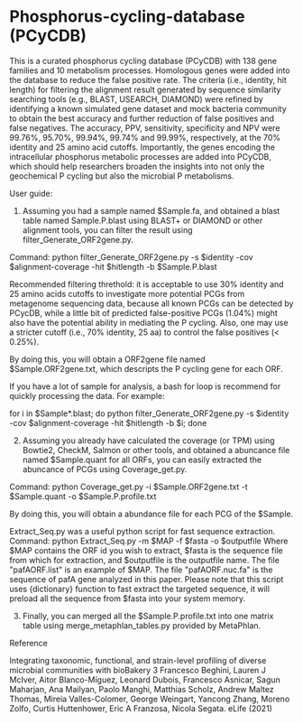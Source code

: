 # Phosphorus-cycling-database (PCyCDB)
This is a curated phosphorus cycling database (PCyCDB) with 138 gene families and 10 metabolism processes. 
Homologous genes were added into the database to reduce the false positive rate. The criteria (i.e., identity, hit length) for filtering the alignment result generated by sequence similarity searching tools (e.g., BLAST, USEARCH, DIAMOND) were refined by identifying a known simulated gene dataset and mock bacteria community to obtain the best accuracy and further reduction of false positives and false negatives. The accuracy, PPV, sensitivity, specificity and NPV were 99.76%, 95.70%, 99.94%, 99.74% and 99.99%, respectively, at the 70% identity and 25 amino acid cutoffs. 
Importantly, the genes encoding the intracellular phosphorus metabolic processes are added into PCyCDB, which should help researchers broaden the insights into not only the geochemical P cycling but also the microbial P metabolisms.

User guide:
1. Assuming you had a sample named $Sample.fa, and obtained a blast table named Sample.P.blast using BLAST+ or DIAMOND or other alignment tools, you can filter the result using filter_Generate_ORF2gene.py. 

Command: python filter_Generate_ORF2gene.py -s $identity -cov $alignment-coverage -hit $hitlength -b $Sample.P.blast

Recommended filtering threthold: it is acceptable to use 30% identity and 25 amino acids cutoffs to investigate more potential PCGs from metagenome sequencing data, because all known PCGs can be detected by PCycDB, while a little bit of predicted false-positive PCGs (1.04%) might also have the potential ability in mediating the P cycling. Also, one may use a stricter cutoff (i.e., 70% identity, 25 aa) to control the false positives (< 0.25%).

By doing this, you will obtain a ORF2gene file named $Sample.ORF2gene.txt, which descripts the P cycling gene for each ORF.

If you have a lot of sample for analysis, a bash for loop is recommend for quickly processing the data. For example:

for i in $Sample*.blast; do python filter_Generate_ORF2gene.py -s $identity -cov $alignment-coverage -hit $hitlength -b $i; done

2. Assuming you already have calculated the coverage (or TPM) using Bowtie2, CheckM, Salmon or other tools, and obtained a abuncance file named $Sample.quant for all ORFs, you can easily extracted the abuncance of PCGs using Coverage_get.py.

Command: python Coverage_get.py -i $Sample.ORF2gene.txt -t $Sample.quant -o $Sample.P.profile.txt

By doing this, you will obtain a abundance file for each PCG of the $Sample.

Extract_Seq.py was a useful python script for fast sequence extraction.
Command: python Extract_Seq.py -m $MAP -f $fasta -o $outputfile
Where $MAP contains the ORF id you wish to extract, $fasta is the sequence file from which for extraction, and $outputfile is the outputfile name. The file "pafAORF.list" is an example of $MAP. The file "pafAORF.nuc.fa" is the sequence of pafA gene analyzed in this paper.
Please note that this script uses {dictionary} function to fast extract the targeted sequence, it will preload all the sequence from $fasta into your system memory. 

3. Finally, you can merged all the $Sample.P.profile.txt into one matrix table using merge_metaphlan_tables.py provided by MetaPhlan. 

Reference

Integrating taxonomic, functional, and strain-level profiling of diverse microbial communities with bioBakery 3 Francesco Beghini, Lauren J McIver, Aitor Blanco-Míguez, Leonard Dubois, Francesco Asnicar, Sagun Maharjan, Ana Mailyan, Paolo Manghi, Matthias Scholz, Andrew Maltez Thomas, Mireia Valles-Colomer, George Weingart, Yancong Zhang, Moreno Zolfo, Curtis Huttenhower, Eric A Franzosa, Nicola Segata. eLife (2021)



